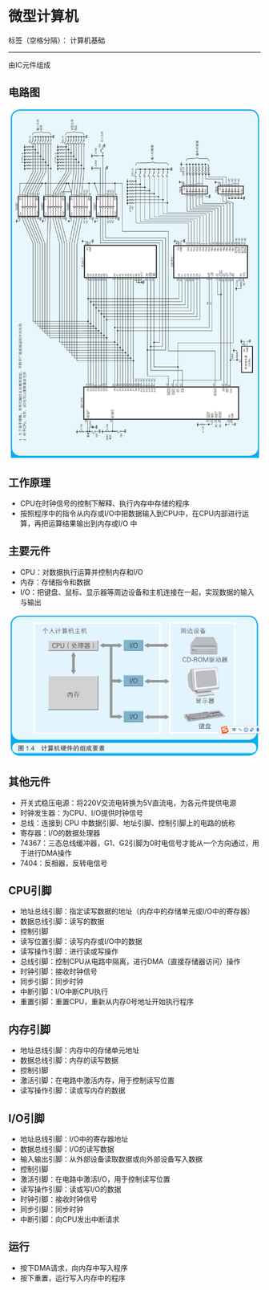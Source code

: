 # 微型计算机

标签（空格分隔）： 计算机基础

---

由IC元件组成

## 电路图

![微型计算机电路图](https://raw.githubusercontent.com/wchaochao/images/master/gitbook-computer-base/circuit-diagram.png)

## 工作原理

* CPU在时钟信号的控制下解释、执行内存中存储的程序
* 按照程序中的指令从内存或I/O中把数据输入到CPU中，在CPU内部进行运算，再把运算结果输出到内存或I/O 中

## 主要元件

* CPU：对数据执行运算并控制内存和I/O
* 内存：存储指令和数据
* I/O：把键盘、鼠标、显示器等周边设备和主机连接在一起，实现数据的输入与输出

![计算机硬件组成](https://raw.githubusercontent.com/wchaochao/images/master/gitbook-computer-base/hardware-composition.png)

## 其他元件

* 开关式稳压电源：将220V交流电转换为5V直流电，为各元件提供电源
* 时钟发生器：为CPU、I/O提供时钟信号
* 总线：连接到 CPU 中数据引脚、地址引脚、控制引脚上的电路的统称
* 寄存器：I/O的数据处理器
* 74367：三态总线缓冲器，G1、G2引脚为0时电信号才能从一个方向通过，用于进行DMA操作
* 7404：反相器，反转电信号

## CPU引脚

* 地址总线引脚：指定读写数据的地址（内存中的存储单元或I/O中的寄存器）
* 数据总线引脚：读写的数据
* 控制引脚
 * 读写位置引脚：读写内存或I/O中的数据
 * 读写操作引脚：进行读或写操作
 * 总线引脚：控制CPU从电路中隔离，进行DMA（直接存储器访问）操作
 * 时钟引脚：接收时钟信号
 * 同步引脚：同步时钟
 * 中断引脚：I/O中断CPU执行
 * 重置引脚：重置CPU，重新从内存0号地址开始执行程序

## 内存引脚

* 地址总线引脚：内存中的存储单元地址
* 数据总线引脚：内存的读写数据
* 控制引脚
 * 激活引脚：在电路中激活内存，用于控制读写位置
 * 读写操作引脚：读或写内存的数据

## I/O引脚

* 地址总线引脚：I/O中的寄存器地址
* 数据总线引脚：I/O的读写数据
* 输入输出引脚：从外部设备读取数据或向外部设备写入数据
* 控制引脚
 * 激活引脚：在电路中激活I/O，用于控制读写位置
 * 读写操作引脚：读或写I/O的数据
 * 时钟引脚：接收时钟信号
 * 同步引脚：同步时钟
 * 中断引脚：向CPU发出中断请求

## 运行

* 按下DMA请求，向内存中写入程序
* 按下重置，运行写入内存中的程序

